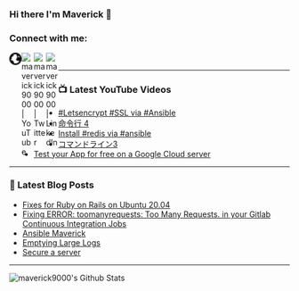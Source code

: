 ### Hi there I'm Maverick 👋

### Connect with me:

[<img align="left" alt="maverick9000 | Website" width="22px" src="https://raw.githubusercontent.com/iconic/open-iconic/master/svg/globe.svg" />][website]
[<img align="left" alt="maverick9000 | YouTube" width="22px" src="https://cdn.jsdelivr.net/npm/simple-icons@v3/icons/youtube.svg" />][youtube]
[<img align="left" alt="maverick9000 | Twitter" width="22px" src="https://cdn.jsdelivr.net/npm/simple-icons@v3/icons/twitter.svg" />][twitter]
[<img align="left" alt="maverick9000 | LinkedIn" width="22px" src="https://cdn.jsdelivr.net/npm/simple-icons@v3/icons/linkedin.svg" />][linkedin]

<br />

---

### 📺 Latest YouTube Videos
<!-- YOUTUBE:START -->
- [#Letsencrypt #SSL via #Ansible](https://www.youtube.com/watch?v=rt564R6Ty-A)
- [命令行 4](https://www.youtube.com/watch?v=DQQUDPtj29o)
- [Install #redis via #ansible](https://www.youtube.com/watch?v=LyBy0Wd-qIY)
- [コマンドライン3](https://www.youtube.com/watch?v=5HnxjUpwTXw)
- [Test your App for free on a Google Cloud server](https://www.youtube.com/watch?v=X3DTxSoie1c)
<!-- YOUTUBE:END -->

---

### 📕 Latest Blog Posts
<!-- BLOG-POST-LIST:START -->
- [Fixes for Ruby on Rails on Ubuntu 20.04](https://maverick9000.github.io/fixes-for-rails-on-ubuntu-20/)
- [Fixing ERROR: toomanyrequests: Too Many Requests. in your Gitlab Continuous Integration Jobs](https://maverick9000.github.io/fixing-too-many-requests-gitlab/)
- [Ansible Maverick](https://maverick9000.github.io/ansible-maverick-devops-bible/)
- [Emptying Large Logs](https://maverick9000.github.io/emptying-large-logs/)
- [Secure a server](https://maverick9000.github.io/secure-a-server/)
<!-- BLOG-POST-LIST:END -->

---

<img align="left" alt="maverick9000's Github Stats" src="https://github-readme-stats.vercel.app/api?username=maverick9000&show_icons=true&hide_border=true" />

[website]: https://maverick9000.github.io/
[twitter]: https://twitter.com/maverick5000
[youtube]: https://www.youtube.com/channel/UCD69b3wfgT6-HMrIP4tXv_w
[linkedin]: https://www.linkedin.com/in/maverick-stoklosa

